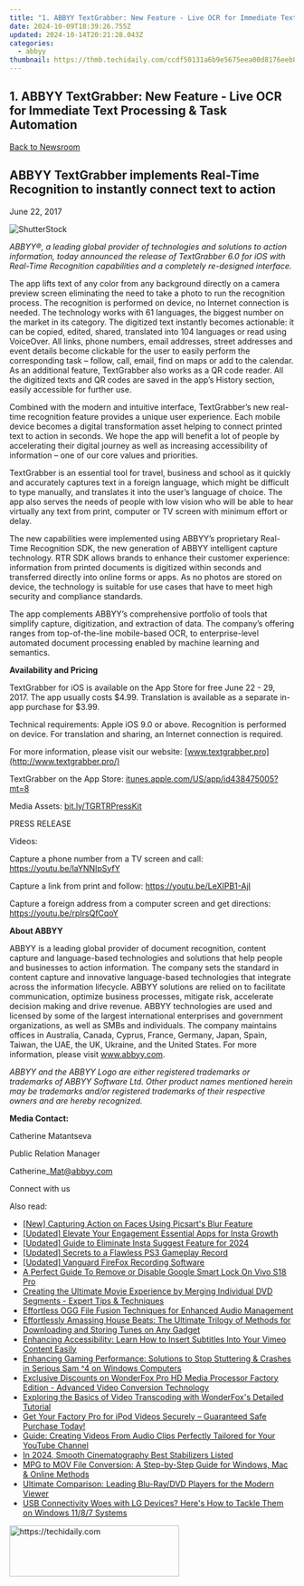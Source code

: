 ```yaml
---
title: "1. ABBYY TextGrabber: New Feature - Live OCR for Immediate Text Processing & Task Automation"
date: 2024-10-09T18:39:26.755Z
updated: 2024-10-14T20:21:28.043Z
categories:
  - abbyy
thumbnail: https://thmb.techidaily.com/ccdf50131a6b9e5675eea00d8176eeb8be6c7d5597ded286e2b977dc206141e5.jpg
---
```


## 1. ABBYY TextGrabber: New Feature - Live OCR for Immediate Text Processing & Task Automation

[Back to Newsroom](https://tools.techidaily.com/abbyy/products/)

## ABBYY TextGrabber implements Real-Time Recognition to instantly connect text to action

June 22, 2017

![ShutterStock](https://content.abbyy.com/-/media/project/abbyy/abbyy/branchtemplates/shutterstock_1272462163_1296-x-729.jpg?h=729&iar=0&w=1296)

_ABBYY®, a leading global provider of technologies and solutions to action information, today announced the release of TextGrabber 6.0 for iOS with Real-Time Recognition capabilities and a completely re-designed interface._

The app lifts text of any color from any background directly on a camera preview screen eliminating the need to take a photo to run the recognition process. The recognition is performed on device, no Internet connection is needed. The technology works with 61 languages, the biggest number on the market in its category. The digitized text instantly becomes actionable: it can be copied, edited, shared, translated into 104 languages or read using VoiceOver. All links, phone numbers, email addresses, street addresses and event details become clickable for the user to easily perform the corresponding task – follow, call, email, find on maps or add to the calendar. As an additional feature, TextGrabber also works as a QR code reader. All the digitized texts and QR codes are saved in the app’s History section, easily accessible for further use.

Combined with the modern and intuitive interface, TextGrabber’s new real-time recognition feature provides a unique user experience. Each mobile device becomes a digital transformation asset helping to connect printed text to action in seconds. We hope the app will benefit a lot of people by accelerating their digital journey as well as increasing accessibility of information – one of our core values and priorities.

TextGrabber is an essential tool for travel, business and school as it quickly and accurately captures text in a foreign language, which might be difficult to type manually, and translates it into the user’s language of choice. The app also serves the needs of people with low vision who will be able to hear virtually any text from print, computer or TV screen with minimum effort or delay.

The new capabilities were implemented using ABBYY’s proprietary Real-Time Recognition SDK, the new generation of ABBYY intelligent capture technology. RTR SDK allows brands to enhance their customer experience: information from printed documents is digitized within seconds and transferred directly into online forms or apps. As no photos are stored on device, the technology is suitable for use cases that have to meet high security and compliance standards.

The app complements ABBYY’s comprehensive portfolio of tools that simplify capture, digitization, and extraction of data. The company’s offering ranges from top-of-the-line mobile-based OCR, to enterprise-level automated document processing enabled by machine learning and semantics.

**Availability and Pricing**

TextGrabber for iOS is available on the App Store for free June 22 - 29, 2017\. The app usually costs $4.99\. Translation is available as a separate in-app purchase for $3.99.

Technical requirements: Apple iOS 9.0 or above. Recognition is performed on device. For translation and sharing, an Internet connection is required.

For more information, please visit our website: [www.textgrabber.pro](http://www.textgrabber.pro/)

TextGrabber on the App Store: [itunes.apple.com/US/app/id438475005?mt=8](https://itunes.apple.com/US/app/id438475005?mt=8)

Media Assets: [bit.ly/TGRTRPressKit](http://bit.ly/TGRTRPressKit)

PRESS RELEASE

Videos:

Capture a phone number from a TV screen and call: <https://youtu.be/laYNNIpSyfY>

Capture a link from print and follow: <https://youtu.be/LeXIPB1-AjI>

Capture a foreign address from a computer screen and get directions: <https://youtu.be/rpIrsQfCqoY>

**About ABBYY**

ABBYY is a leading global provider of document recognition, content capture and language-based technologies and solutions that help people and businesses to action information. The company sets the standard in content capture and innovative language-based technologies that integrate across the information lifecycle. ABBYY solutions are relied on to facilitate communication, optimize business processes, mitigate risk, accelerate decision making and drive revenue. ABBYY technologies are used and licensed by some of the largest international enterprises and government organizations, as well as SMBs and individuals. The company maintains offices in Australia, Canada, Cyprus, France, Germany, Japan, Spain, Taiwan, the UAE, the UK, Ukraine, and the United States. For more information, please visit www.abbyy.com.

_ABBYY and the ABBYY Logo are either registered trademarks or trademarks of ABBYY Software Ltd. Other product names mentioned herein may be trademarks and/or registered trademarks of their respective owners and are hereby recognized._

**Media Contact:**

Catherine Matantseva

Public Relation Manager

Catherine\_Mat@abbyy.com

Connect with us

<ins class="adsbygoogle"
     style="display:block"
     data-ad-format="autorelaxed"
     data-ad-client="ca-pub-7571918770474297"
     data-ad-slot="1223367746"></ins>

<ins class="adsbygoogle"
     style="display:block"
     data-ad-client="ca-pub-7571918770474297"
     data-ad-slot="8358498916"
     data-ad-format="auto"
     data-full-width-responsive="true"></ins>

<span class="atpl-alsoreadstyle">Also read:</span>
<div><ul>
<li><a href="https://extra-information.techidaily.com/new-capturing-action-on-faces-using-picsarts-blur-feature/"><u>[New] Capturing Action on Faces Using Picsart's Blur Feature</u></a></li>
<li><a href="https://instagram-videos.techidaily.com/updated-elevate-your-engagement-essential-apps-for-insta-growth/"><u>[Updated] Elevate Your Engagement Essential Apps for Insta Growth</u></a></li>
<li><a href="https://instagram-videos.techidaily.com/updated-guide-to-eliminate-insta-suggest-feature-for-2024/"><u>[Updated] Guide to Eliminate Insta Suggest Feature for 2024</u></a></li>
<li><a href="https://screen-capture.techidaily.com/updated-secrets-to-a-flawless-ps3-gameplay-record/"><u>[Updated] Secrets to a Flawless PS3 Gameplay Record</u></a></li>
<li><a href="https://on-screen-recording.techidaily.com/updated-vanguard-firefox-recording-software/"><u>[Updated] Vanguard FireFox Recording Software</u></a></li>
<li><a href="https://unlock-android.techidaily.com/a-perfect-guide-to-remove-or-disable-google-smart-lock-on-vivo-s18-pro-by-drfone-android/"><u>A Perfect Guide To Remove or Disable Google Smart Lock On Vivo S18 Pro</u></a></li>
<li><a href="https://discover-advanced.techidaily.com/creating-the-ultimate-movie-experience-by-merging-individual-dvd-segments-expert-tips-and-techniques/"><u>Creating the Ultimate Movie Experience by Merging Individual DVD Segments - Expert Tips & Techniques</u></a></li>
<li><a href="https://discover-advanced.techidaily.com/effortless-ogg-file-fusion-techniques-for-enhanced-audio-management/"><u>Effortless OGG File Fusion Techniques for Enhanced Audio Management</u></a></li>
<li><a href="https://discover-advanced.techidaily.com/effortlessly-amassing-house-beats-the-ultimate-trilogy-of-methods-for-downloading-and-storing-tunes-on-any-gadget/"><u>Effortlessly Amassing House Beats: The Ultimate Trilogy of Methods for Downloading and Storing Tunes on Any Gadget</u></a></li>
<li><a href="https://discover-advanced.techidaily.com/enhancing-accessibility-learn-how-to-insert-subtitles-into-your-vimeo-content-easily/"><u>Enhancing Accessibility: Learn How to Insert Subtitles Into Your Vimeo Content Easily</u></a></li>
<li><a href="https://program-issues.techidaily.com/enhancing-gaming-performance-solutions-to-stop-stuttering-and-crashes-in-serious-sam-4-on-windows-computers/"><u>Enhancing Gaming Performance: Solutions to Stop Stuttering & Crashes in Serious Sam ^4 on Windows Computers</u></a></li>
<li><a href="https://discover-advanced.techidaily.com/exclusive-discounts-on-wonderfox-pro-hd-media-processor-factory-edition-advanced-video-conversion-technology/"><u>Exclusive Discounts on WonderFox Pro HD Media Processor Factory Edition - Advanced Video Conversion Technology</u></a></li>
<li><a href="https://discover-advanced.techidaily.com/exploring-the-basics-of-video-transcoding-with-wonderfoxs-detailed-tutorial/"><u>Exploring the Basics of Video Transcoding with WonderFox's Detailed Tutorial</u></a></li>
<li><a href="https://discover-advanced.techidaily.com/get-your-factory-pro-for-ipod-videos-securely-guaranteed-safe-purchase-today/"><u>Get Your Factory Pro for iPod Videos Securely – Guaranteed Safe Purchase Today!</u></a></li>
<li><a href="https://discover-advanced.techidaily.com/guide-creating-videos-from-audio-clips-perfectly-tailored-for-your-youtube-channel/"><u>Guide: Creating Videos From Audio Clips Perfectly Tailored for Your YouTube Channel</u></a></li>
<li><a href="https://youtube-help.techidaily.com/in-2024-smooth-cinematography-best-stabilizers-listed/"><u>In 2024, Smooth Cinematography Best Stabilizers Listed</u></a></li>
<li><a href="https://discover-advanced.techidaily.com/mpg-to-mov-file-conversion-a-step-by-step-guide-for-windows-mac-and-online-methods/"><u>MPG to MOV File Conversion: A Step-by-Step Guide for Windows, Mac & Online Methods</u></a></li>
<li><a href="https://buynow-help.techidaily.com/ultimate-comparison-leading-blu-raydvd-players-for-the-modern-viewer/"><u>Ultimate Comparison: Leading Blu-Ray/DVD Players for the Modern Viewer</u></a></li>
<li><a href="https://win-dash.techidaily.com/usb-connectivity-woes-with-lg-devices-heres-how-to-tackle-them-on-windows-1187-systems/"><u>USB Connectivity Woes with LG Devices? Here's How to Tackle Them on Windows 11/8/7 Systems</u></a></li>
</ul></div>

<!-- affiliate ads begin -->
<a href="https://aligracehair.sjv.io/c/5597632/2006941/19272" target="_top" id="2006941">
  <img src="//a.impactradius-go.com/display-ad/19272-2006941" border="0" alt="https://techidaily.com" width="300" height="90"/>
</a>
<img height="0" width="0" src="https://aligracehair.sjv.io/i/5597632/2006941/19272" style="position:absolute;visibility:hidden;" border="0" />
<!-- affiliate ads end -->

